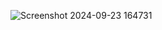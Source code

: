 ![Screenshot 2024-09-23 164731](https://github.com/user-attachments/assets/766bab2f-b9fc-4216-930c-517b6ef45591)
